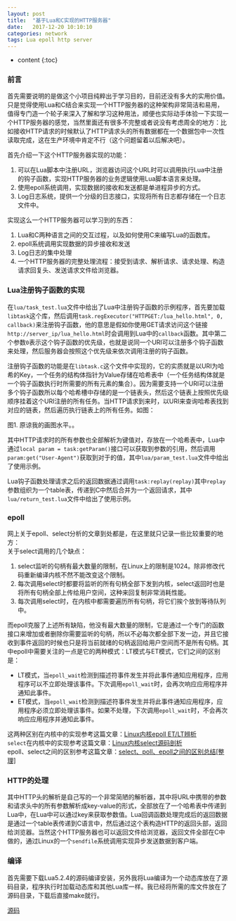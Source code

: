 ```yaml
---
layout: post
title:  "基于Lua和C实现的HTTP服务器"
date:   2017-12-20 10:10:10
categories: network
tags: Lua epoll http server
---
```


* content
{:toc}

### 前言

首先需要说明的是做这个小项目纯粹出于学习目的，目前还没有多大的实用价值。只是觉得使用Lua和C结合来实现一个HTTP服务器的这种架构非常简洁和易用，值得专门造一个轮子来深入了解和学习这种用法，顺便也实际动手体验一下实现一个HTTP服务器的感觉，当然里面还有很多不完整或者说没有考虑周全的地方：比如接收HTTP请求的时候默认了HTTP请求头的所有数据都在一个数据包中一次性读取完成，这在生产环境中肯定不行（这个问题留着以后解决吧）。   

首先介绍一下这个HTTP服务器实现的功能：

1. 可以在Lua脚本中注册URL，浏览器访问这个URL时可以调用执行Lua中注册的钩子函数，实现HTTP服务器的业务逻辑使用Lua脚本语言来处理。
2. 使用epoll系统调用，实现数据的接收和发送都是单进程异步的方式。
3. Log日志系统，提供一个分级的日志接口，实现将所有日志都存储在一个日志文件中。

实现这么一个HTTP服务器可以学习到的东西：

1. Lua和C两种语言之间的交互过程，以及如何使用C来编写Lua的函数库。
2. epoll系统调用实现数据的异步接收和发送
3. Log日志的集中处理
4. 一个HTTP服务器的完整处理流程：接受到请求、解析请求、请求处理、构造请求回复头、发送请求文件给浏览器。


### Lua注册钩子函数的实现

在`lua/task_test.lua`文件中给出了Lua中注册钩子函数的示例程序，首先要加载`libtask`这个库，然后调用`task.regExecutor("HTTPGET:/lua_hello.html", 0, callback)`来注册钩子函数，他的意思是假如你使用GET请求访问这个链接`http://server_ip/lua_hello.html`时会调用到Lua中的`callback`函数。其中第二个参数`0`表示这个钩子函数的优先级，也就是说同一个URI可以注册多个钩子函数来处理，然后服务器会按照这个优先级来依次调用注册的钩子函数。   

注册钩子函数的功能是在`libtask.c`这个文件中实现的，它的实质就是以URI为哈希的Key，一个任务的结构体指针为Value存储在哈希表中（一个任务结构体就是一个钩子函数执行时所需要的所有元素的集合）。因为需要支持一个URI可以注册多个钩子函数所以每个哈希槽中存储的是一个链表头，然后这个链表上按照优先级顺序挂着这个URI注册的所有任务。当HTTP请求到来时，以URI来查询哈希表找到对应的链表，然后遍历执行链表上的所有任务。如图：

图1. 原谅我的画图水平。。

其中HTTP请求时的所有参数也全部解析为键值对，存放在一个哈希表中，Lua中通过`local param = task:getParam()`接口可以获取到参数的引用，然后调用`param:get("User-Agent")`获取到对于的值，其中`lua/param_test.lua`文件中给出了使用示例。

Lua钩子函数处理请求之后的返回数据通过调用`task:replay(replay)`其中`replay`参数组织为一个table表，传递到C中然后合并为一个返回请求，其中`lua/return_test.lua`文件中给出了使用示例。

### epoll

网上关于epoll、select分析的文章到处都是，在这里就只记录一些比较重要的地方：   
关于select调用的几个缺点：   
1. select监听的句柄有最大数量的限制，在Linux上的限制是1024。除非修改代码重新编译内核不然不能改变这个限制。
2. 每次调用select时都要将监听的所有句柄全部下发到内核，select返回时也是将所有句柄全部上传给用户空间，这种来回复制非常消耗性能。
3. 每次调用select时，在内核中都需要遍历所有句柄，将它们挨个放到等待队列中。

而epoll克服了上述所有缺陷，他没有最大数量的限制，它是通过一个专门的函数接口来增加或者删除你需要监听的句柄，所以不必每次都全部下发一边，并且它接收到事件返回的时候也只是将当前就绪的句柄返回给用户空间而不是所有句柄。其中epoll中需要关注的一点是它的两种模式：LT模式与ET模式，它们之间的区别是：

* LT模式，当`epoll_wait`检测到描述符事件发生并将此事件通知应用程序，应用程序可以不立即处理该事件。下次调用`epoll_wait`时，会再次响应应用程序并通知此事件。
* ET模式，当`epoll_wait`检测到描述符事件发生并将此事件通知应用程序，应用程序必须立即处理该事件。如果不处理，下次调用`epoll_wait`时，不会再次响应应用程序并通知此事件。

这两种区别在内核中的实现参考这篇文章：[Linux内核epoll ET/LT辨析](http://www.pandademo.com/2016/11/the-discrimination-of-linux-kernel-epoll-et-and-lt/)    
`select`在内核中的实现参考这篇文章：[Linux内核select源码剖析](http://www.pandademo.com/2016/11/linux-kernel-select-source-dissect/)   
epoll、select之间的区别参考这篇文章：[select、poll、epoll之间的区别总结[整理]](http://www.cnblogs.com/Anker/p/3265058.html)

### HTTP的处理

其中HTTP头的解析是自己写的一个非常简陋的解析器，其中将URL中携带的参数和请求头中的所有参数解析成key-value的形式，全部放在了一个哈希表中传递到Lua中，在Lua中可以通过key来获取参数值。Lua回调函数处理完成后的返回数据是通过一个table表传递到C语言中，然后通过这个表构造HTTP的返回头部，返回给浏览器。当然这个HTTP服务器也可以返回文件给浏览器，返回文件全部在C中做的，通过Linux的一个`sendfile`系统调用实现异步发送数据到客户端。

### 编译

首先需要下载Lua5.2.4的源码编译安装，另外我将Lua编译为一个动态库放在了源码目录，程序执行时加载动态库和其他Lua库一样。我已经将所需的库文件放在了源码目录，下载后直接make就行。

[源码](https://github.com/Cxd2014/lua_epoll_server)
